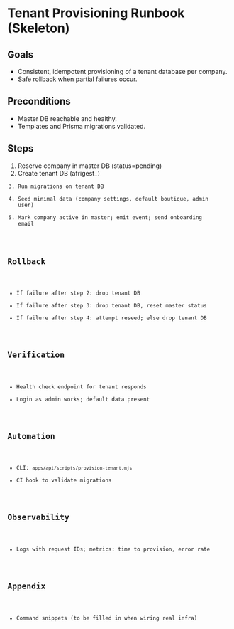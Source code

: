 # Tenant Provisioning Runbook (Skeleton)

## Goals
- Consistent, idempotent provisioning of a tenant database per company.
- Safe rollback when partial failures occur.

## Preconditions
- Master DB reachable and healthy.
- Templates and Prisma migrations validated.

## Steps
1) Reserve company in master DB (status=pending)
2) Create tenant DB (afrigest_<code>)
3) Run migrations on tenant DB
4) Seed minimal data (company settings, default boutique, admin user)
5) Mark company active in master; emit event; send onboarding email

## Rollback
- If failure after step 2: drop tenant DB
- If failure after step 3: drop tenant DB, reset master status
- If failure after step 4: attempt reseed; else drop tenant DB

## Verification
- Health check endpoint for tenant responds
- Login as admin works; default data present

## Automation
- CLI: `apps/api/scripts/provision-tenant.mjs`
- CI hook to validate migrations

## Observability
- Logs with request IDs; metrics: time to provision, error rate

## Appendix
- Command snippets (to be filled in when wiring real infra)
